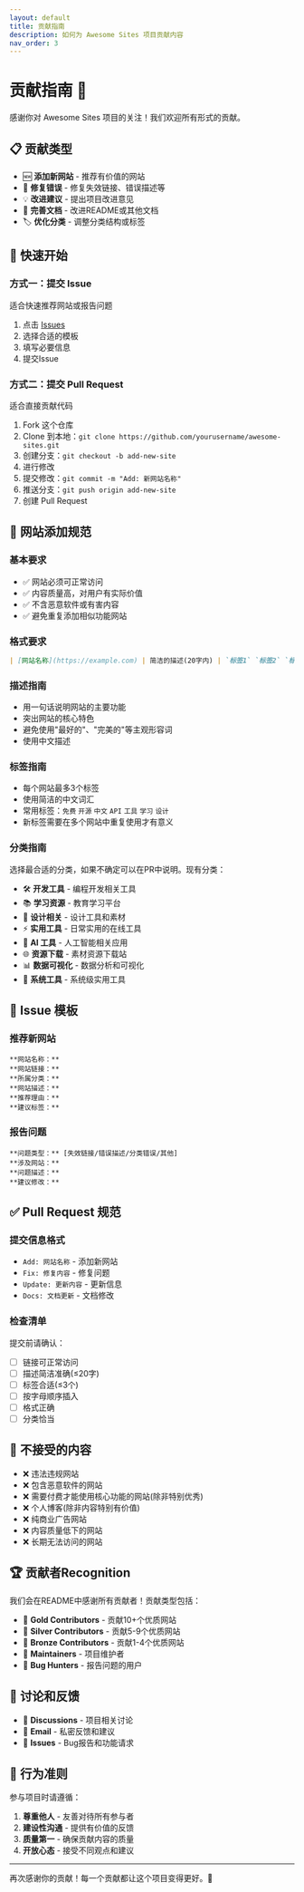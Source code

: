 ```yaml
---
layout: default
title: 贡献指南
description: 如何为 Awesome Sites 项目贡献内容
nav_order: 3
---
```


# 贡献指南 🤝

感谢你对 Awesome Sites 项目的关注！我们欢迎所有形式的贡献。

## 📋 贡献类型

- 🆕 **添加新网站** - 推荐有价值的网站
- 🔧 **修复错误** - 修复失效链接、错误描述等
- 💡 **改进建议** - 提出项目改进意见
- 📝 **完善文档** - 改进README或其他文档
- 🏷️ **优化分类** - 调整分类结构或标签

## 🚀 快速开始

### 方式一：提交 Issue
适合快速推荐网站或报告问题

1. 点击 [Issues](https://github.com/yourusername/awesome-sites/issues)
2. 选择合适的模板
3. 填写必要信息
4. 提交Issue

### 方式二：提交 Pull Request  
适合直接贡献代码

1. Fork 这个仓库
2. Clone 到本地：`git clone https://github.com/yourusername/awesome-sites.git`
3. 创建分支：`git checkout -b add-new-site`
4. 进行修改
5. 提交修改：`git commit -m "Add: 新网站名称"`
6. 推送分支：`git push origin add-new-site`
7. 创建 Pull Request

## 📝 网站添加规范

### 基本要求
- ✅ 网站必须可正常访问
- ✅ 内容质量高，对用户有实际价值
- ✅ 不含恶意软件或有害内容
- ✅ 避免重复添加相似功能网站

### 格式要求
```markdown
| [网站名称](https://example.com) | 简洁的描述(20字内) | `标签1` `标签2` `标签3` |
```

### 描述指南
- 用一句话说明网站的主要功能
- 突出网站的核心特色
- 避免使用"最好的"、"完美的"等主观形容词
- 使用中文描述

### 标签指南
- 每个网站最多3个标签
- 使用简洁的中文词汇
- 常用标签：`免费` `开源` `中文` `API` `工具` `学习` `设计`
- 新标签需要在多个网站中重复使用才有意义

### 分类指南
选择最合适的分类，如果不确定可以在PR中说明。现有分类：

- 🛠️ **开发工具** - 编程开发相关工具
- 📚 **学习资源** - 教育学习平台
- 🎨 **设计相关** - 设计工具和素材
- ⚡ **实用工具** - 日常实用的在线工具
- 🎯 **AI 工具** - 人工智能相关应用
- 🌐 **资源下载** - 素材资源下载站
- 📊 **数据可视化** - 数据分析和可视化
- 🔧 **系统工具** - 系统级实用工具

## 🎯 Issue 模板

### 推荐新网站
```
**网站名称：** 
**网站链接：** 
**所属分类：** 
**网站描述：** 
**推荐理由：** 
**建议标签：** 
```

### 报告问题
```
**问题类型：** [失效链接/错误描述/分类错误/其他]
**涉及网站：** 
**问题描述：** 
**建议修改：** 
```

## ✅ Pull Request 规范

### 提交信息格式
- `Add: 网站名称` - 添加新网站
- `Fix: 修复内容` - 修复问题  
- `Update: 更新内容` - 更新信息
- `Docs: 文档更新` - 文档修改

### 检查清单
提交前请确认：

- [ ] 链接可正常访问
- [ ] 描述简洁准确(≤20字)
- [ ] 标签合适(≤3个)
- [ ] 按字母顺序插入
- [ ] 格式正确
- [ ] 分类恰当

## 🚫 不接受的内容

- ❌ 违法违规网站
- ❌ 包含恶意软件的网站  
- ❌ 需要付费才能使用核心功能的网站(除非特别优秀)
- ❌ 个人博客(除非内容特别有价值)
- ❌ 纯商业广告网站
- ❌ 内容质量低下的网站
- ❌ 长期无法访问的网站

## 🏆 贡献者Recognition

我们会在README中感谢所有贡献者！贡献类型包括：

- 🌟 **Gold Contributors** - 贡献10+个优质网站
- 🥈 **Silver Contributors** - 贡献5-9个优质网站  
- 🥉 **Bronze Contributors** - 贡献1-4个优质网站
- 🔧 **Maintainers** - 项目维护者
- 🐛 **Bug Hunters** - 报告问题的用户

## 💬 讨论和反馈

- 💭 **Discussions** - 项目相关讨论
- 📧 **Email** - 私密反馈和建议
- 🐛 **Issues** - Bug报告和功能请求

## 📄 行为准则

参与项目时请遵循：

1. **尊重他人** - 友善对待所有参与者
2. **建设性沟通** - 提供有价值的反馈
3. **质量第一** - 确保贡献内容的质量
4. **开放心态** - 接受不同观点和建议

---

再次感谢你的贡献！每一个贡献都让这个项目变得更好。🙏
